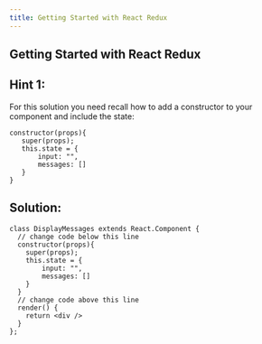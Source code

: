 ```yaml
---
title: Getting Started with React Redux
---
```

## Getting Started with React Redux

## Hint 1:

For this solution you need recall how to add a constructor to your component and include the state: 

 ```JSX
constructor(props){
    super(props);
    this.state = {
        input: "",
        messages: []
    }
}
```

## Solution:

```JSX
class DisplayMessages extends React.Component {
  // change code below this line
  constructor(props){
    super(props);
    this.state = {
        input: "",
        messages: []
    }
  }
  // change code above this line
  render() {
    return <div />
  }
};
```
